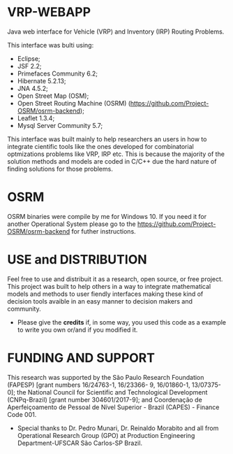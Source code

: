 # VRP-WEBAPP
Java web interface for Vehicle (VRP) and Inventory (IRP) Routing Problems.

This interface was bulti using: 
  - Eclipse;
  - JSF 2.2; 
  - Primefaces Community 6.2;
  - Hibernate 5.2.13;   
  - JNA 4.5.2;
  - Open Street Map (OSM);
  - Open Street Routing Machine (OSRM) (https://github.com/Project-OSRM/osrm-backend); 
  - Leaflet 1.3.4;
  - Mysql Server Community 5.7;
  
This interface was built mainly to help researchers an users in how to integrate cientific tools like the ones developed for
combinatorial optmizations problems like VRP, IRP etc. 
This is because the majority of the solution methods and models are coded in C/C++ due the hard nature of finding solutions for those problems.

# OSRM
OSRM binaries were compile by me for Windows 10. If you need it for another Operational System please go to the https://github.com/Project-OSRM/osrm-backend for futher instructions.

# USE and DISTRIBUTION
Feel free to use and distribuit it as a research, open source, or free project. This project was built to help others in a way to integrate mathematical models and methods to user fiendly interfaces making these kind of decision tools avaible in an easy manner to decision makers and community.

- Please give the **credits** if, in some way, you used this code as a example to write you own or/and if you modified it. 

# FUNDING AND SUPPORT
This research was supported by the São Paulo Research Foundation (FAPESP) [grant numbers 16/24763-1, 16/23366-
9, 16/01860-1, 13/07375-0]; the National Council for Scientific and Technological Development (CNPq-Brazil) [grant
number 304601/2017-9]; and Coordenação de Aperfeiçoamento de Pessoal de Nível Superior - Brazil (CAPES) - Finance Code 001.

  - Special thanks to Dr. Pedro Munari, Dr. Reinaldo Morabito and all from Operational Research Group (GPO) at Production Engineering Department-UFSCAR São Carlos-SP Brazil.
  
